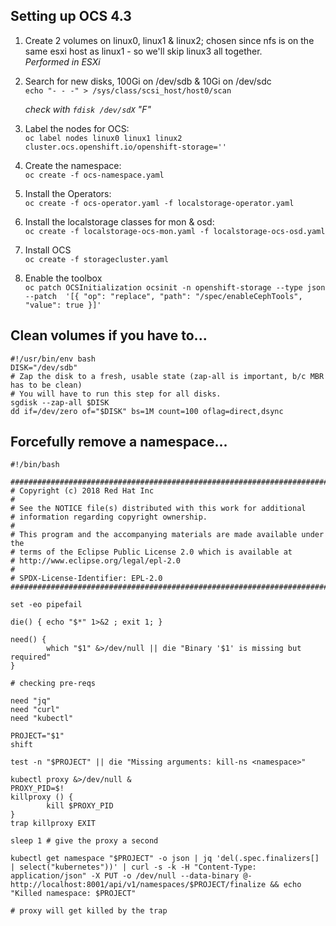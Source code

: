 ## Setting up OCS 4.3

1. Create 2 volumes on linux0, linux1 & linux2; chosen since nfs is on the same esxi host as linux1 - so we'll skip linux3 all together. \
   *Performed in ESXi*

2. Search for new disks, 100Gi on /dev/sdb & 10Gi on /dev/sdc \
```echo "- - -" > /sys/class/scsi_host/host0/scan```

   _check with ```fdisk /dev/sdX``` "F"_

3. Label the nodes for OCS: \
``` oc label nodes linux0 linux1 linux2 cluster.ocs.openshift.io/openshift-storage='' ```

4. Create the namespace: \
``` oc create -f ocs-namespace.yaml ```

5. Install the Operators: \
``` oc create -f ocs-operator.yaml -f localstorage-operator.yaml ```

6. Install the localstorage classes for mon & osd: \
``` oc create -f localstorage-ocs-mon.yaml -f localstorage-ocs-osd.yaml ```

7. Install OCS \
``` oc create -f storagecluster.yaml ```

8. Enable the toolbox \
``` oc patch OCSInitialization ocsinit -n openshift-storage --type json --patch  '[{ "op": "replace", "path": "/spec/enableCephTools", "value": true }]' ```


## Clean volumes if you have to... 
```
#!/usr/bin/env bash
DISK="/dev/sdb"
# Zap the disk to a fresh, usable state (zap-all is important, b/c MBR has to be clean)
# You will have to run this step for all disks.
sgdisk --zap-all $DISK
dd if=/dev/zero of="$DISK" bs=1M count=100 oflag=direct,dsync
```

## Forcefully remove a namespace...
```
#!/bin/bash

###############################################################################
# Copyright (c) 2018 Red Hat Inc
#
# See the NOTICE file(s) distributed with this work for additional
# information regarding copyright ownership.
#
# This program and the accompanying materials are made available under the
# terms of the Eclipse Public License 2.0 which is available at
# http://www.eclipse.org/legal/epl-2.0
#
# SPDX-License-Identifier: EPL-2.0
###############################################################################

set -eo pipefail

die() { echo "$*" 1>&2 ; exit 1; }

need() {
        which "$1" &>/dev/null || die "Binary '$1' is missing but required"
}

# checking pre-reqs

need "jq"
need "curl"
need "kubectl"

PROJECT="$1"
shift

test -n "$PROJECT" || die "Missing arguments: kill-ns <namespace>"

kubectl proxy &>/dev/null &
PROXY_PID=$!
killproxy () {
        kill $PROXY_PID
}
trap killproxy EXIT

sleep 1 # give the proxy a second

kubectl get namespace "$PROJECT" -o json | jq 'del(.spec.finalizers[] | select("kubernetes"))' | curl -s -k -H "Content-Type: application/json" -X PUT -o /dev/null --data-binary @- http://localhost:8001/api/v1/namespaces/$PROJECT/finalize && echo "Killed namespace: $PROJECT"

# proxy will get killed by the trap
```
